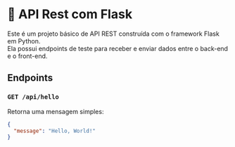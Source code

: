 # 🐍 API Rest com Flask

Este é um projeto básico de API REST construída com o framework Flask em Python.  
Ela possui endpoints de teste para receber e enviar dados entre o back-end e o front-end.

## Endpoints

### `GET /api/hello`

Retorna uma mensagem simples:

```json
{
  "message": "Hello, World!"
}
